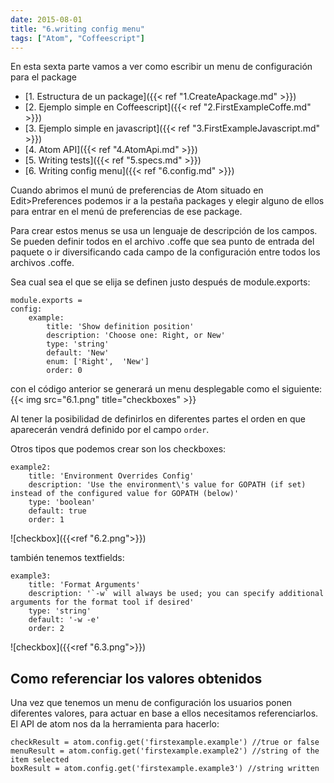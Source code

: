 ```yaml
---
date: 2015-08-01
title: "6.writing config menu"
tags: ["Atom", "Coffeescript"]
---
```


En esta sexta parte vamos a ver como escribir un menu de configuración para el package

<!--more-->
* [1. Estructura de un package]({{< ref "1.CreateApackage.md" >}})
* [2. Ejemplo simple en Coffeescript]({{< ref "2.FirstExampleCoffe.md" >}})
* [3. Ejemplo simple en javascript]({{< ref "3.FirstExampleJavascript.md" >}})
* [4. Atom API]({{< ref "4.AtomApi.md" >}})
* [5. Writing tests]({{< ref "5.specs.md" >}})
* [6. Writing config menu]({{< ref "6.config.md" >}})

Cuando abrimos el munú de preferencias de Atom situado en Edit>Preferences podemos ir a la pestaña packages y elegir alguno de ellos para entrar en el menú de preferencias de ese package.

Para crear estos menus se usa un lenguaje de descripción de los campos. Se pueden definir todos en el archivo .coffe que sea punto de entrada del paquete o ir diversificando cada campo de la configuración entre todos los archivos .coffe.

Sea cual sea el que se elija se definen justo después de module.exports:

	module.exports =
	config:
		example:
			title: 'Show definition position'
			description: 'Choose one: Right, or New'
			type: 'string'
			default: 'New'
			enum: ['Right',  'New']
			order: 0

con el código anterior se generará un menu desplegable como el siguiente:
{{< img src="6.1.png" title="checkboxes" >}}

Al tener la posibilidad de definirlos en diferentes partes el orden en que aparecerán vendrá definido por el campo `order`.

Otros tipos que podemos crear son los checkboxes:

	example2:
		title: 'Environment Overrides Config'
		description: 'Use the environment\'s value for GOPATH (if set) instead of the configured value for GOPATH (below)'
		type: 'boolean'
		default: true
		order: 1

![checkbox]({{<ref "6.2.png">}})

también tenemos textfields:

	example3:
		title: 'Format Arguments'
		description: '`-w` will always be used; you can specify additional arguments for the format tool if desired'
		type: 'string'
		default: '-w -e'
		order: 2

![checkbox]({{<ref "6.3.png">}})

## Como referenciar los valores obtenidos
Una vez que tenemos un menu de configuración los usuarios ponen diferentes valores, para actuar en base a ellos necesitamos referenciarlos. El API de atom nos da la herramienta para hacerlo:

	checkResult = atom.config.get('firstexample.example') //true or false
	menuResult = atom.config.get('firstexample.example2') //string of the item selected
	boxResult = atom.config.get('firstexample.example3') //string written

